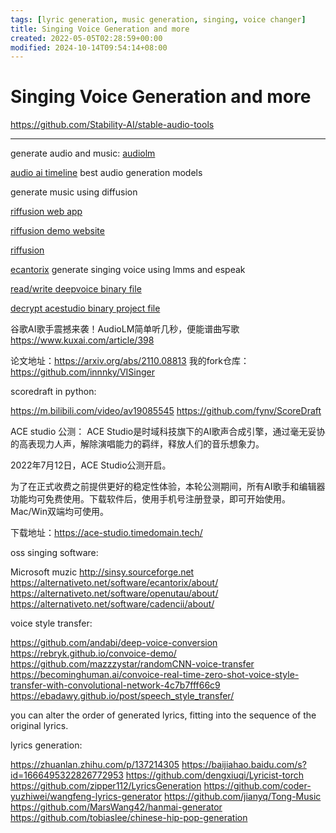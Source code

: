 ```yaml
---
tags: [lyric generation, music generation, singing, voice changer]
title: Singing Voice Generation and more
created: 2022-05-05T02:28:59+00:00
modified: 2024-10-14T09:54:14+08:00
---
```


# Singing Voice Generation and more

https://github.com/Stability-AI/stable-audio-tools

---

generate audio and music: [audiolm](https://github.com/lucidrains/audiolm-pytorch)

[audio ai timeline](https://github.com/archinetai/audio-ai-timeline) best audio generation models

generate music using diffusion

[riffusion web app](https://github.com/hmartiro/riffusion-app)

[riffusion demo website](http://riffusion.com/)

[riffusion](https://github.com/hmartiro/riffusion-inference)

[ecantorix](https://github.com/divVerent/ecantorix) generate singing voice using lmms and espeak

[read/write deepvoice binary file](https://github.com/oxygen-dioxide/dvfile)

[decrypt acestudio binary project file](https://github.com/SoulMelody/acep_decrypt)

谷歌AI歌手震撼来袭！AudioLM简单听几秒，便能谱曲写歌 https://www.kuxai.com/article/398

论文地址：https://arxiv.org/abs/2110.08813
我的fork仓库：https://github.com/innnky/VISinger

scoredraft in python:

https://m.bilibili.com/video/av19085545
https://github.com/fynv/ScoreDraft

ACE studio 公测：
ACE Studio是时域科技旗下的AI歌声合成引擎，通过毫无妥协的高表现力人声，解除演唱能力的羁绊，释放人们的音乐想象力。

2022年7月12日，ACE Studio公测开启。

为了在正式收费之前提供更好的稳定性体验，本轮公测期间，所有AI歌手和编辑器功能均可免费使用。下载软件后，使用手机号注册登录，即可开始使用。Mac/Win双端均可使用。

下载地址：https://ace-studio.timedomain.tech/

oss singing software:

Microsoft muzic
http://sinsy.sourceforge.net
https://alternativeto.net/software/ecantorix/about/
https://alternativeto.net/software/openutau/about/
https://alternativeto.net/software/cadencii/about/

voice style transfer:

https://github.com/andabi/deep-voice-conversion
https://rebryk.github.io/convoice-demo/
https://github.com/mazzzystar/randomCNN-voice-transfer
https://becominghuman.ai/convoice-real-time-zero-shot-voice-style-transfer-with-convolutional-network-4c7b7fff66c9
https://ebadawy.github.io/post/speech_style_transfer/

 you can alter the order of generated lyrics, fitting into the sequence of the original lyrics.

lyrics generation:

https://zhuanlan.zhihu.com/p/137214305
https://baijiahao.baidu.com/s?id=1666495322826772953
https://github.com/dengxiuqi/Lyricist-torch
https://github.com/zipper112/LyricsGeneration
https://github.com/coder-yuzhiwei/wangfeng-lyrics-generator
https://github.com/jianyq/Tong-Music
https://github.com/MarsWang42/hanmai-generator
https://github.com/tobiaslee/chinese-hip-pop-generation

